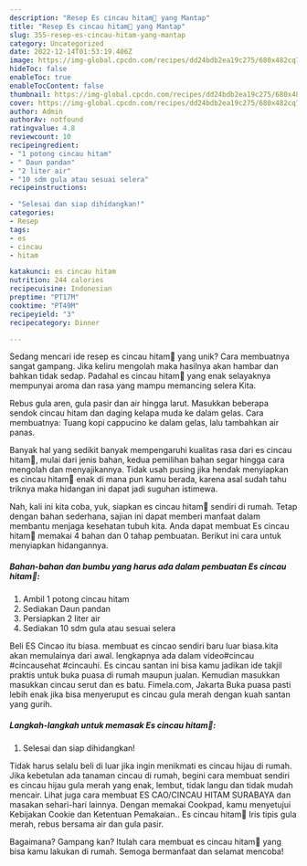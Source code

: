 ```yaml
---
description: "Resep Es cincau hitam🌿 yang Mantap"
title: "Resep Es cincau hitam🌿 yang Mantap"
slug: 355-resep-es-cincau-hitam-yang-mantap
category: Uncategorized
date: 2022-12-14T01:53:19.406Z
image: https://img-global.cpcdn.com/recipes/dd24bdb2ea19c275/680x482cq70/es-cincau-hitam-foto-resep-utama.jpg
hideToc: false
enableToc: true
enableTocContent: false
thumbnail: https://img-global.cpcdn.com/recipes/dd24bdb2ea19c275/680x482cq70/es-cincau-hitam-foto-resep-utama.jpg
cover: https://img-global.cpcdn.com/recipes/dd24bdb2ea19c275/680x482cq70/es-cincau-hitam-foto-resep-utama.jpg
author: Admin
authorAv: notfound
ratingvalue: 4.8
reviewcount: 10
recipeingredient:
- "1 potong cincau hitam"
- " Daun pandan"
- "2 liter air"
- "10 sdm gula atau sesuai selera"
recipeinstructions:

- "Selesai dan siap dihidangkan!"
categories:
- Resep
tags:
- es
- cincau
- hitam

katakunci: es cincau hitam 
nutrition: 244 calories
recipecuisine: Indonesian
preptime: "PT17M"
cooktime: "PT49M"
recipeyield: "3"
recipecategory: Dinner

---
```





Sedang mencari ide resep es cincau hitam🌿 yang unik? Cara membuatnya sangat gampang. Jika keliru mengolah maka hasilnya akan hambar dan bahkan tidak sedap. Padahal es cincau hitam🌿 yang enak selayaknya mempunyai aroma dan rasa yang mampu memancing selera Kita.





Rebus gula aren, gula pasir dan air hingga larut. Masukkan beberapa sendok cincau hitam dan daging kelapa muda ke dalam gelas. Cara membuatnya: Tuang kopi cappucino ke dalam gelas, lalu tambahkan air panas.

Banyak hal yang sedikit banyak mempengaruhi kualitas rasa dari es cincau hitam🌿, mulai dari jenis bahan, kedua pemilihan bahan segar hingga cara mengolah dan menyajikannya. Tidak usah pusing jika hendak menyiapkan es cincau hitam🌿 enak di mana pun kamu berada, karena asal sudah tahu triknya maka hidangan ini dapat jadi suguhan istimewa.






Nah, kali ini kita coba, yuk, siapkan es cincau hitam🌿 sendiri di rumah. Tetap dengan bahan sederhana, sajian ini dapat memberi manfaat dalam membantu menjaga kesehatan tubuh kita. Anda dapat membuat Es cincau hitam🌿 memakai 4 bahan dan 0 tahap pembuatan. Berikut ini cara untuk menyiapkan hidangannya.

<!--inarticleads1-->

##### Bahan-bahan dan bumbu yang harus ada dalam pembuatan Es cincau hitam🌿:

1. Ambil 1 potong cincau hitam
1. Sediakan  Daun pandan
1. Persiapkan 2 liter air
1. Sediakan 10 sdm gula atau sesuai selera


Beli ES Cincao itu biasa. membuat es cincao sendiri baru luar biasa.kita akan memulainya dari awal. lengkapnya ada dalam video#cincau #cincausehat #cincauhi. Es cincau santan ini bisa kamu jadikan ide takjil praktis untuk buka puasa di rumah maupun jualan. Kemudian masukkan masukkan cincau serut dan es batu. Fimela.com, Jakarta Buka puasa pasti lebih enak jika bisa menyeruput es cincau gula merah dengan kuah santan yang gurih. 

<!--inarticleads2-->

##### Langkah-langkah untuk memasak Es cincau hitam🌿:


1. Selesai dan siap dihidangkan!

Tidak harus selalu beli di luar jika ingin menikmati es cincau hijau di rumah. Jika kebetulan ada tanaman cincau di rumah, begini cara membuat sendiri es cincau hijau gula merah yang enak, lembut, tidak langu dan tidak mudah mencair. Lihat juga cara membuat ES CAO/CINCAU HITAM SURABAYA dan masakan sehari-hari lainnya. Dengan memakai Cookpad, kamu menyetujui Kebijakan Cookie dan Ketentuan Pemakaian.. Es cincau hitam🌿 Iris tipis gula merah, rebus bersama air dan gula pasir. 

Bagaimana? Gampang kan? Itulah cara membuat es cincau hitam🌿 yang bisa kamu lakukan di rumah. Semoga bermanfaat dan selamat mencoba!
